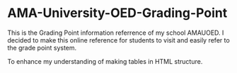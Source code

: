# AMA-University-OED-Grading-Point
This is the Grading Point information referrence of my school AMAUOED.
I decided to make this online reference for students to visit and easily refer to the grade point system.

To enhance my understanding of making tables in HTML structure.